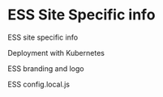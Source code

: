 # ESS Site Specific info

ESS site specific info

Deployment with Kubernetes

ESS branding and logo

ESS config.local.js
